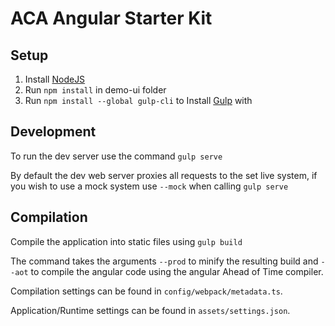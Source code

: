 # ACA Angular Starter Kit

## Setup

1. Install [NodeJS](https://nodejs.org/en/download/current/)
1. Run `npm install` in demo-ui folder
1. Run `npm install --global gulp-cli` to Install [Gulp](https://github.com/gulpjs/gulp/blob/master/docs/getting-started.md) with 


## Development

To run the dev server use the command `gulp serve`

By default the dev web server proxies all requests to the set live system, if you wish to use a mock system use `--mock` when calling `gulp serve`

## Compilation

Compile the application into static files using `gulp build`

The command takes the arguments `--prod` to minify the resulting build and `--aot` to compile the angular code using the angular Ahead of Time compiler.

Compilation settings can be found in `config/webpack/metadata.ts`.

Application/Runtime settings can be found in `assets/settings.json`.
